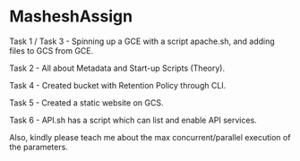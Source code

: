 # MasheshAssign

Task 1 / Task 3 - Spinning up a GCE with a script apache.sh, and adding files to GCS from GCE.

Task 2 - All about Metadata and Start-up Scripts (Theory).

Task 4 - Created bucket with Retention Policy through CLI.

Task 5 - Created a static website on GCS.

Task 6 - API.sh has a script which can list and enable API services.

Also, kindly please teach me about the max concurrent/parallel execution of the parameters.
